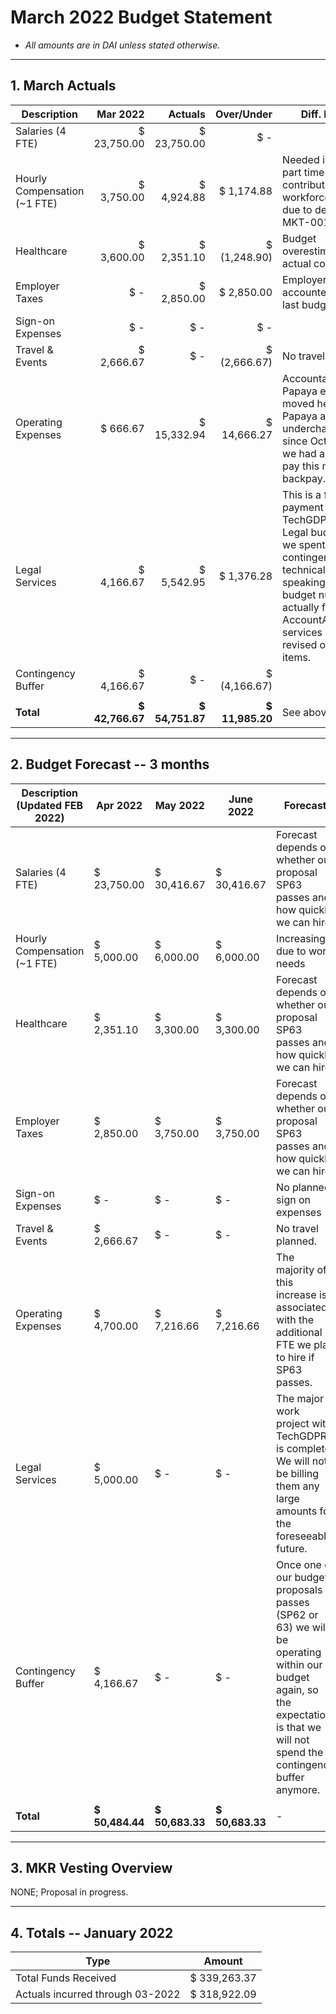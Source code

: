 # March 2022 Budget Statement

- *All amounts are in DAI unless stated otherwise.*

---

## 1. March Actuals

| **Description** | **Mar 2022** | **Actuals** | **Over/Under** | **Diff. Reason** |
|---|---:|---:|---:|---|
| Salaries (4 FTE) |  $ 23,750.00  |  $ 23,750.00  |  $ -    |  |
| Hourly Compensation (~1 FTE) |  $ 3,750.00  |  $ 4,924.88  |  $ 1,174.88  | Needed increase in part time contributor workforce partly due to departure of MKT-001. |
| Healthcare |  $ 3,600.00  |  $ 2,351.10  |  $ (1,248.90) | Budget overestimated the actual cost. |
| Employer Taxes |  $ -    |  $ 2,850.00  |  $ 2,850.00  | Employer Taxes not accounted for in our last budget |
| Sign-on Expenses |  $ -    |  $ -    |  $ -    |  |
| Travel & Events |  $ 2,666.67  |  $ -    |  $ (2,666.67) | No travel this month |
| Operating Expenses |  $ 666.67  |  $ 15,332.94  |  $ 14,666.27  | Accountable and Papaya expenses moved here. Also Papaya accidentally undercharged us since October so we had a 7k bill to pay this month in backpay. |
| Legal Services |  $ 4,166.67  |  $ 5,542.95  |  $ 1,376.28  | This is a final payment for TechGDPR. Note: Legal budget was 0, we spent this from contingency technically speaking. The listed budget number is actually for AccountAble/Payroll services before we revised our Opex items. |
| Contingency Buffer |  $ 4,166.67  |  $ -    |  $ (4,166.67) |  |
|  |  |  |  |  |
| **Total** | **$ 42,766.67** | **$ 54,751.87** | **$ 11,985.20** | See above |

---

## 2. Budget Forecast -- 3 months

| **Description (Updated FEB 2022)** | Apr 2022 | May 2022 | June 2022 | Forecast |
|---|---|---|---|---|
| Salaries (4 FTE) | $ 23,750.00 | $ 30,416.67 | $ 30,416.67 | Forecast depends on whether our proposal SP63 passes and how quickly we can hire. |
| Hourly Compensation (~1 FTE) | $ 5,000.00 | $ 6,000.00 | $ 6,000.00 | Increasing due to work needs |
| Healthcare | $ 2,351.10 | $ 3,300.00 | $ 3,300.00 | Forecast depends on whether our proposal SP63 passes and how quickly we can hire. |
| Employer Taxes | $ 2,850.00 | $ 3,750.00 | $ 3,750.00 | Forecast depends on whether our proposal SP63 passes and how quickly we can hire. |
| Sign-on Expenses | $ - | $ - | $ - | No planned sign on expenses |
| Travel & Events | $ 2,666.67 | $ - | $ - | No travel planned. |
| Operating Expenses | $ 4,700.00 | $ 7,216.66 | $ 7,216.66 | The majority of this increase is associated with the additional FTE we plan to hire if SP63 passes. |
| Legal Services | $ 5,000.00 | $ - | $ - | The major work project with TechGDPR is complete. We will not be billing them any large amounts for the foreseeable future. |
| Contingency Buffer | $ 4,166.67 | $ - | $ - | Once one of our budget proposals passes (SP62 or 63) we will be operating within our budget again, so the expectation is that we will not spend the contingency buffer anymore. |
|  |  |  |  |  |
| **Total** | **$ 50,484.44** | **$ 50,683.33** | **$ 50,683.33** | - |

---

## 3. MKR Vesting Overview

NONE; Proposal in progress.

---

## 4. Totals -- January 2022

| Type | Amount |
|---|---|
| Total Funds Received | $ 339,263.37 |
| Actuals incurred through 03-2022 | $ 318,922.09 |
